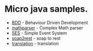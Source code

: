 # Micro java samples.

* [BDD](bdd/README.md) - Behaviour Driven Development
* [mathparser](mathparser/README.md) - Complex Math parser
* [SES](ses/README.md) - Simple Event System
* [soap2rest](soap2rest/README.md) - soap to rest
* [translation](translation/README.md) - translation